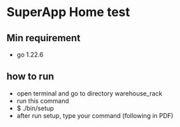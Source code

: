 # SuperApp Home test

## Min requirement
- go 1.22.6

## how to run
- open terminal and go to directory warehouse_rack
- run this command
- $ ./bin/setup 
- after run setup, type your command (following in PDF) 
